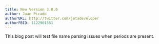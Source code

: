 ```yaml
---
title: New Version 3.0.0
author: Juan Picado
authorURL: http://twitter.com/jotadeveloper
authorFBID: 1122901551
---
```


This blog post will test file name parsing issues when periods are present.
